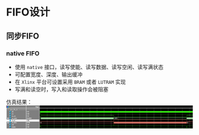 # FIFO设计

## 同步FIFO

### native FIFO
- 使用 `native` 接口，读写使能、读写数据、读写空闲、读写满状态
- 可配置宽度、深度、输出缓冲
- 在 `Xlinx` 平台可设置采用 `BRAM` 或者 `LUTRAM` 实现
- 写满和读空时，写入和读取操作会被阻塞

仿真结果：
![仿真结果](./doc/sync_fifo_native.png)